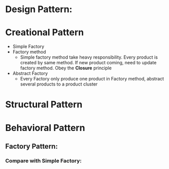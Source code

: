# Design Pattern:
# Creational Pattern
* Simple Factory
* Factory method
  * Simple factory method take heavy responsibility. Every product is created by same method. If new product coming, need to update factory method. Obey the **Closure** principle
* Abstract Factory
  * Every Factory only produce one product in Factory method, abstract several products to a product cluster
# Structural Pattern
# Behavioral Pattern

## Factory Pattern:
### Compare with Simple Factory:
